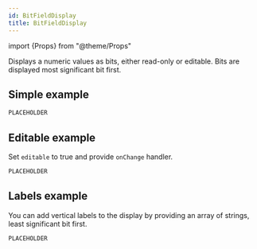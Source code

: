 ```yaml
---
id: BitFieldDisplay
title: BitFieldDisplay
---
```


import {Props} from "@theme/Props"

Displays a numeric values as bits, either read-only or editable. Bits are displayed most significant bit first.

## Simple example

```jsx gb=BitFieldDisplay/BitFieldDisplay_simple_example.jsx
PLACEHOLDER
```

<Props of="BitFieldDisplay"/>

## Editable example

Set `editable` to true and provide `onChange` handler.

```jsx gb=BitFieldDisplay/BitFieldDisplay_editable_example.jsx
PLACEHOLDER
```

## Labels example

You can add vertical labels to the display by providing an array of strings, least significant bit first.

```jsx gb=BitFieldDisplay/BitFieldDisplay_labels_example.jsx
PLACEHOLDER
```
